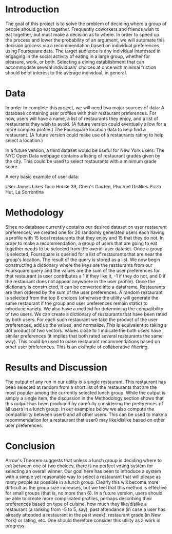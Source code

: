 # Introduction

The goal of this project is to solve the problem of deciding where a group of people should go eat together. Frequently coworkers and friends wish to eat together, but must make a decision as to where. In order to speed up the process and lower the probability of an argument, we will automate this decision process via a recommendation based on individual preferences using Foursquare data.
The target audience is any individual interested in engaging in the social activity of eating in a large group, whether for pleasure, work, or both. Selecting a dining establishment that can accommodate several individuals' choices at once with minimal friction should be of interest to the average individual, in general.

# Data

In order to complete this project, we will need two major sources of data:
A database containing user profiles with their restaurant preferences. For now, users will have a name, a list of restaurants they enjoy, and a list of restaurants they wish to avoid. (A future version could eventually allow for a more complex profile.)
The Foursquare location data to help find a restaurant. (A future version could make use of a restaurants rating to help select a location.)

In a future version, a third dataset would be useful for New York users:
The NYC Open Data webpage contains a listing of restaurant grades given by the city. This could be used to select restaurants with a minimum grade score.

A very basic example of user data:

User	James
Likes	Taco House 39, Chen's Garden, Pho Viet
Dislikes	Pizza Hut, La Sorrentina

# Methodology

Since no database currently contains our desired dataset on user restaurant preferences, we created one for 20 randomly generated users each having a profile with 15 local restaurants that they enjoy and 15 that they do not.
In order to make a recommendation, a group of users that are going to eat together needs to be selected from the overall user dataset. Once a group is selected, Foursquare is queried for a list of restaurants that are near the group's location. The result of the query is stored as a list.
We now begin constructing a dictionary where the keys are the restaurants from our Foursquare query and the values are the sum of the user preferences for that restaurant (a user contributes a 1 if they like it, -1 if they do not, and 0 if the restaurant does not appear anywhere in the user profile).
Once the dictionary is constructed, it can be converted into a dataframe. Restaurants are then ordered by the sum of the user preferences. A random restaurant is selected from the top 8 choices (otherwise the utility will generate the same restaurant if the group and user preferences remain static) to introduce variety.
We also have a method for determining the compatibility of two users. We can create a dictionary of restaurants that have been rated by both users. For each such restaurant we take the product of the user preferences, add up the values, and normalize. This is equivalent to taking a dot product of two vectors. Values close to 1 indicate the both users have similar preferences (it implies that both rated several restaurants the same way). This could be used to make restaurant recommendations based on other user preferences. This is an example of collaborative filtering.

# Results and Discussion

The output of any run in our utility is a single restaurant. This restaurant has been selected at random from a short list of the restaurants that are the most popular among the currently selected lunch group. While the output is simply a single item, the discussion in the Methodology section shows that this output has been produced by carefully considering the preferences of all users in a lunch group.
In our examples below we also compute the compatibility between user0 and all other users. This can be used to make a recommendation for a restaurant that user0 may like/dislike based on other user preferences.

# Conclusion

Arrow's Theorem suggests that unless a lunch group is deciding where to eat between one of two choices, there is no perfect voting system for selecting an overall winner. Our goal here has been to introduce a system with a simple yet reasonable way to select a restaurant that will please as many people as possible in a lunch group. Clearly this will become more difficult as the group size increases, but we feel that this method is effective for small groups (that is, no more than 6).
In a future version, users should be able to create more complicated profiles, perhaps describing their preferences based on type of cuisine, how much they like/dislike a restaurant (a ranking from -5 to 5, say), past attendance (in case a user has already attended a restaurant in the past week), restaurant grade (in New York) or rating, etc. One should therefore consider this utility as a work in progress.
